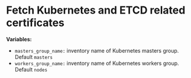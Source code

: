 # Fetch Kubernetes and ETCD related certificates

**Variables:**

  - `masters_group_name:` inventory name of Kubernetes masters group. Default `masters`
  - `workers_group_name:` inventory name of Kubernetes workers group. Default `nodes`
